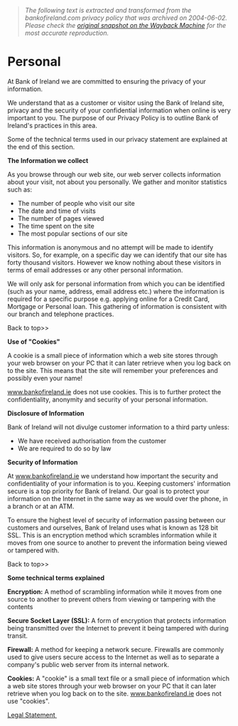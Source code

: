 > *The following text is extracted and transformed from the bankofireland.com privacy policy that was archived on 2004-06-02. Please check the [original snapshot on the Wayback Machine](https://web.archive.org/web/20040602215839id_/http%3A//www.bankofireland.ie/html/gws/legal_statement/privacy.html) for the most accurate reproduction.*

# Personal

At Bank of Ireland we are committed to ensuring the privacy of your information.

We understand that as a customer or visitor using the Bank of Ireland site, privacy and the security of your confidential information when online is very important to you. The purpose of our Privacy Policy is to outline Bank of Ireland's practices in this area. 

Some of the technical terms used in our privacy statement are explained at the end of this section.

 **The Information we collect**

As you browse through our web site, our web server collects information about your visit, not about you personally. We gather and monitor statistics such as: 

  * The number of people who visit our site
  * The date and time of visits 
  * The number of pages viewed
  * The time spent on the site 
  * The most popular sections of our site 



This information is anonymous and no attempt will be made to identify visitors. So, for example, on a specific day we can identify that our site has forty thousand visitors. However we know nothing about these visitors in terms of email addresses or any other personal information. 

We will only ask for personal information from which you can be identified (such as your name, address, email address etc.) where the information is required for a specific purpose e.g. applying online for a Credit Card, Mortgage or Personal loan. This gathering of information is consistent with our branch and telephone practices.

Back to top>>

 **Use of "Cookies"**

A cookie is a small piece of information which a web site stores through your web browser on your PC that it can later retrieve when you log back on to the site. This means that the site will remember your preferences and possibly even your name! 

www.bankofireland.ie does not use cookies. This is to further protect the confidentiality, anonymity and security of your personal information.

 **Disclosure of Information**

Bank of Ireland will not divulge customer information to a third party unless: 

  * We have received authorisation from the customer 
  * We are required to do so by law 



**Security of Information**

At www.bankofireland.ie we understand how important the security and confidentiality of your information is to you. Keeping customers' information secure is a top priority for Bank of Ireland. Our goal is to protect your information on the Internet in the same way as we would over the phone, in a branch or at an ATM. 

To ensure the highest level of security of information passing between our customers and ourselves, Bank of Ireland uses what is known as 128 bit SSL. This is an encryption method which scrambles information while it moves from one source to another to prevent the information being viewed or tampered with. 

Back to top>>

 **Some technical terms explained**

 **Encryption:** A method of scrambling information while it moves from one source to another to prevent others from viewing or tampering with the contents

 **Secure Socket Layer (SSL):** A form of encryption that protects information being transmitted over the Internet to prevent it being tampered with during transit.

 **Firewall:** A method for keeping a network secure. Firewalls are commonly used to give users secure access to the Internet as well as to separate a company's public web server from its internal network. 

**Cookies:** A "cookie" is a small text file or a small piece of information which a web site stores through your web browser on your PC that it can later retrieve when you log back on to the site. www.bankofireland.ie does not use "cookies".

[Legal Statement ](https://web.archive.org/web/20040602215839id_/http%3A//www.bankofireland.ie/html/gws/legal_statement/index.html) 
